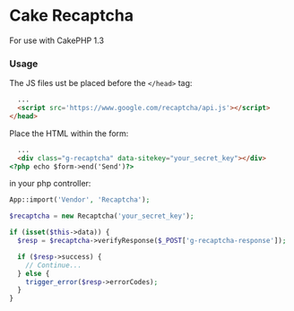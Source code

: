 # Cake Recaptcha

For use with CakePHP 1.3

### Usage

The JS files ust be placed before the `</head>` tag:

```html
  ...
  <script src='https://www.google.com/recaptcha/api.js'></script>
</head>
```

Place the HTML within the form:

```html
  ...
  <div class="g-recaptcha" data-sitekey="your_secret_key"></div>
<?php echo $form->end('Send')?>
```

in your php controller:

```php
App::import('Vendor', 'Recaptcha');

$recaptcha = new Recaptcha('your_secret_key');

if (isset($this->data)) {
  $resp = $recaptcha->verifyResponse($_POST['g-recaptcha-response']);

  if ($resp->success) {
    // Continue...
  } else {
    trigger_error($resp->errorCodes);
  }
}
```